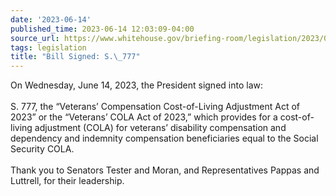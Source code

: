 ```yaml
---
date: '2023-06-14'
published_time: 2023-06-14 12:03:09-04:00
source_url: https://www.whitehouse.gov/briefing-room/legislation/2023/06/14/bill-signed-s-777/
tags: legislation
title: "Bill Signed: S.\_777"
---
```

 
On Wednesday, June 14, 2023, the President signed into law:  
   
S. 777, the “Veterans’ Compensation Cost-of-Living Adjustment Act of
2023” or the “Veterans’ COLA Act of 2023,” which provides for a
cost-of-living adjustment (COLA) for veterans’ disability compensation
and dependency and indemnity compensation beneficiaries equal to the
Social Security COLA.  
   
Thank you to Senators Tester and Moran, and Representatives Pappas and
Luttrell, for their leadership.
